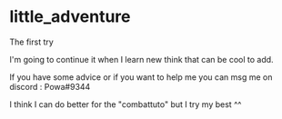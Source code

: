 # little_adventure

The first try

I'm going to continue it when I learn new think that can be cool to add.

If you have some advice or if you want to help me you can msg me on discord : Powa#9344

I think I can do better for the "combattuto" but I try my best ^^

